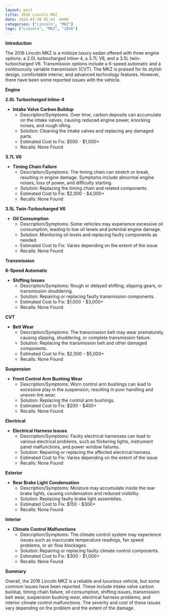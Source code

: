 ```yaml
---
layout: post
title: 2016 Lincoln MKZ
date: 2024-03-30 02:43 -0400
categories: ["Lincoln", "MKZ"]
tags: ["Lincoln", "MKZ", "2016"]
---
```

**Introduction**

The 2016 Lincoln MKZ is a midsize luxury sedan offered with three engine options: a 2.0L turbocharged inline-4, a 3.7L V6, and a 3.5L twin-turbocharged V6. Transmission options include a 6-speed automatic and a continuously variable transmission (CVT). The MKZ is praised for its stylish design, comfortable interior, and advanced technology features. However, there have been some reported issues with the vehicle.

**Engine**

**2.0L Turbocharged Inline-4**

* **Intake Valve Carbon Buildup**
    * Description/Symptoms: Over time, carbon deposits can accumulate on the intake valves, causing reduced engine power, knocking noises, and rough idling.
    * Solution: Cleaning the intake valves and replacing any damaged parts.
    * Estimated Cost to Fix: $500 - $1,000+
    * Recalls: None Found

**3.7L V6**

* **Timing Chain Failure**
    * Description/Symptoms: The timing chain can stretch or break, resulting in engine damage. Symptoms include abnormal engine noises, loss of power, and difficulty starting.
    * Solution: Replacing the timing chain and related components.
    * Estimated Cost to Fix: $2,000 - $4,000+
    * Recalls: None Found

**3.5L Twin-Turbocharged V6**

* **Oil Consumption**
    * Description/Symptoms: Some vehicles may experience excessive oil consumption, leading to low oil levels and potential engine damage.
    * Solution: Monitoring oil levels and replacing faulty components as needed.
    * Estimated Cost to Fix: Varies depending on the extent of the issue
    * Recalls: None Found

**Transmission**

**6-Speed Automatic**

* **Shifting Issues**
    * Description/Symptoms: Rough or delayed shifting, slipping gears, or transmission shuddering.
    * Solution: Repairing or replacing faulty transmission components.
    * Estimated Cost to Fix: $1,000 - $3,000+
    * Recalls: None Found

**CVT**

* **Belt Wear**
    * Description/Symptoms: The transmission belt may wear prematurely, causing slipping, shuddering, or complete transmission failure.
    * Solution: Replacing the transmission belt and other damaged components.
    * Estimated Cost to Fix: $2,000 - $5,000+
    * Recalls: None Found

**Suspension**

* **Front Control Arm Bushing Wear**
    * Description/Symptoms: Worn control arm bushings can lead to excessive play in the suspension, resulting in poor handling and uneven tire wear.
    * Solution: Replacing the control arm bushings.
    * Estimated Cost to Fix: $200 - $400+
    * Recalls: None Found

**Electrical**

* **Electrical Harness Issues**
    * Description/Symptoms: Faulty electrical harnesses can lead to various electrical problems, such as flickering lights, instrument panel malfunctions, and power window failures.
    * Solution: Repairing or replacing the affected electrical harness.
    * Estimated Cost to Fix: Varies depending on the extent of the issue
    * Recalls: None Found

**Exterior**

* **Rear Brake Light Condensation**
    * Description/Symptoms: Moisture may accumulate inside the rear brake lights, causing condensation and reduced visibility.
    * Solution: Replacing faulty brake light assemblies.
    * Estimated Cost to Fix: $150 - $300+
    * Recalls: None Found

**Interior**

* **Climate Control Malfunctions**
    * Description/Symptoms: The climate control system may experience issues such as inaccurate temperature readings, fan speed problems, or air flow blockages.
    * Solution: Repairing or replacing faulty climate control components.
    * Estimated Cost to Fix: $300 - $1,000+
    * Recalls: None Found

**Summary**

Overall, the 2016 Lincoln MKZ is a reliable and luxurious vehicle, but some common issues have been reported. These include intake valve carbon buildup, timing chain failure, oil consumption, shifting issues, transmission belt wear, suspension bushing wear, electrical harness problems, and interior climate control malfunctions. The severity and cost of these issues vary depending on the problem and the extent of the damage.
